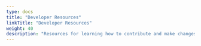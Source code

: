 ```yaml
---
type: docs
title: "Developer Resources"
linkTitle: "Developer Resources"
weight: 40
description: "Resources for learning how to contribute and make changes to the ASDK, either for the community or for your organization."
---
```


